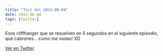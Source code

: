```yaml
---
title: "Tuit del 2013-06-04"
date: 2013-06-04
tags: [twitter]
---
```


Esos cliffhanger que se resuelven en 5 segundos en el siguiente episodio, que cabrones… como me molan! XD



[Ver en Twitter](https://twitter.com/i/web/status/342012817341308928)
